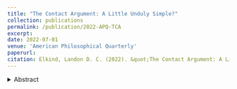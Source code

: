```yaml
---
title: "The Contact Argument: A Little Unduly Simple?"
collection: publications
permalink: /publication/2022-APQ-TCA
excerpt: 
date: 2022-07-01
venue: 'American Philosophical Quarterly'
paperurl: 
citation: Elkind, Landon D. C. (2022). &quot;The Contact Argument: A Little Unduly Simple?&quot; <i>American Philosophical Quarterly</i> 59(3), pp. 247-261
---
```

<details>
  <summary>Abstract</summary>
  The <em>contact argument</em> is widely cited as making a strong case against a gunk-free metaphysics with point-sized simples. It is shown here that the contact argument’s reasoning is faulty even if all its background assumptions and desiderata for contact are accepted. Further, the simples theorist can offer both metric and topological accounts of contact that satisfy all the contact argument’s desid-erata. This indicates that the contact argument’s persuasiveness stems from a tacit reliance on the thesis that objects in contact are inseparable: the simples theorist must allow that separated objects might be in contact. The concluding section critically considers this contact-separability thesis and argues that rejecting it is not so terrible. The upshot of all this is that the contact argument is simply unconvincing.
</details>

<!--[Download paper here](http://academicpages.github.io/files/paper2.pdf)-->

<!--Recommended citation: Elkind, Landon D. C. (2022). &quot;The Contact Argument: A Little Unduly Simple?&quot; <i>American Philosophical Quarterly</i> 59(3), pp. 247-261.-->

